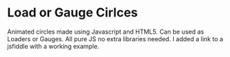 Load or Gauge Cirlces
==================

Animated circles made using Javascript and HTML5. Can be used as Loaders or Gauges. All pure JS no extra libraries needed.
I added a link to a jsfiddle with a working example.
